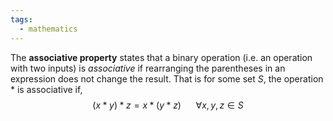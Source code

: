 ```yaml
---
tags:
  - mathematics
---
```

The **associative property** states that a binary operation (i.e. an operation with two inputs) is *associative* if rearranging the parentheses in an expression does not change the result. That is for some set $S$, the operation $*$ is associative if,
$$
(x*y)*z=x*(y*z)\ \ \ \ \ \ \forall x,y,z \in S
$$
